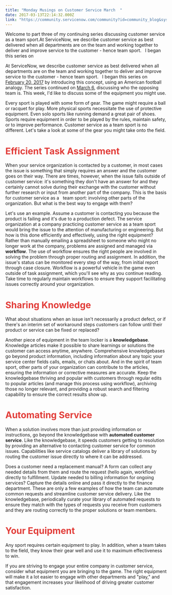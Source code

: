 ```yaml
---
title: "Monday Musings on Customer Service March  "
date: 2017-03-13T22:14:32.000Z
link: "https://community.servicenow.com/community?id=community_blog&sys_id=398ce6e1dbd0dbc01dcaf3231f961976"
---
```

<p>Welcome to part three of my continuing series discussing customer service as a team sport.At ServiceNow, we describe customer service as best delivered when all departments are on the team and working together to deliver and improve service to the customer - hence team sport.   I began this series on</p><p></p><p>At ServiceNow, we describe customer service as best delivered when all departments are on the team and working together to deliver and improve service to the customer - hence team sport.   I began this series on <a title="" _jive_internal="true" href="/community?id=community_blog&sys_id=5ecd62e9dbd0dbc01dcaf3231f96195d">February 20, 2017</a> by introducing this concept, using an American football analogy. The series continued on <a title="" _jive_internal="true" href="/community?id=community_blog&sys_id=85ecea65dbd0dbc01dcaf3231f9619a5">March 6</a>, discussing who the opposing team is. This week, I'd like to discuss some of the equipment you might use.</p><p></p><p>Every sport is played with some form of gear. The game might require a ball or racquet for play. More physical sports necessitate the use of protective equipment. Even solo sports like running demand a great pair of shoes. Sports require equipment in order to be played by the rules, maintain safety, or to improve performance. Customer service as a team sport is no different. Let's take a look at some of the gear you might take onto the field. </p><p></p><h1><span style="color: #e23d39;">Efficient Task Assignment</span></h1><p>When your service organization is contacted by a customer, in most cases the issue is something that simply requires an answer and the customer goes on their way. There are times, however, when the issue falls outside of customer service: it's something they don't have an answer for and they certainly cannot solve during their exchange with the customer without further research or input from another part of the company. This is the basis for customer service as a   team sport: involving other parts of the organization. But what is the best way to engage with them?</p><p></p><p>Let's use an example. Assume a customer is contacting you because the product is failing and it's due to a production defect. The service organization at a company practicing customer service as a team sport would bring the issue to the attention of manufacturing or engineering. But how is this done efficiently and effectively, using the right equipment? Rather than manually emailing a spreadsheet to someone who might no longer work at the company, problems are assigned and managed via <strong>workflow</strong>. The use of workflow ensures the right people are involved in solving the problem through proper routing and assignment. In addition, the issue's status can be monitored every step of the way, from initial report through case closure. Workflow is a powerful vehicle in the game even outside of task assignment, which you'll see why as you continue reading. Take time to regularly maintain workflows to ensure they support facilitating issues correctly around your organization. </p><p></p><h1><span style="color: #e23d39;">Sharing Knowledge</span></h1><p>What about situations when an issue isn't necessarily a product defect, or if there's an interim set of workaround steps customers can follow until their product or service can be fixed or replaced? </p><p></p><p>Another piece of equipment in the team locker is a <strong>knowledgebase</strong>. Knowledge articles make it possible to share learnings or solutions the customer can access anytime, anywhere. Comprehensive knowledgebases go beyond product information, including information about any topic your service center fields calls, emails, or chats about. And in the spirit of team sport, other parts of your organization can contribute to the articles, ensuring the information or corrective measures are accurate. Keep the knowledgebase thriving and popular with customers through regular edits to popular articles (and manage this process using workflow), archiving those no longer relevant, and providing a robust search and filtering capability to ensure the correct results show up.</p><p></p><h1><span style="color: #e23d39;">Automating Service</span></h1><p>When a solution involves more than just providing information or instructions, go beyond the knowledgebase with <strong>automated customer service</strong>. Like the knowledgebase, it speeds customers getting to resolution by providing an alternative to contacting customer service for common issues. Capabilities like service catalogs deliver a library of solutions by routing the customer issue directly to where it can be addressed.</p><p></p><p>Does a customer need a replacement manual? A form can collect any needed details from them and route the request (hello again, workflow) directly to fulfillment. Update needed to billing information for ongoing services? Capture the details online and pass it directly to the finance department. These are only a few examples of how the team can automate common requests and streamline customer service delivery. Like the knowledgebase, periodically curate your library of automated requests to ensure they match with the types of requests you receive from customers and they are routing correctly to the proper solutions or team members. </p><p></p><h1><span style="color: #e23d39;">Your Equipment</span></h1><p>Any sport requires certain equipment to play. In addition, when a team takes to the field, they know their gear well and use it to maximum effectiveness to win. </p><p></p><p>If you are striving to engage your entire company in customer service, consider what equipment you are bringing to the game. The right equipment will make it a lot easier to engage with other departments and "play," and that engagement increases your likelihood of driving greater customer satisfaction. </p>